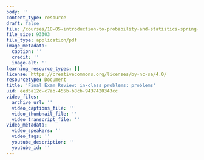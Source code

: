 ```yaml
---
body: ''
content_type: resource
draft: false
file: /courses/18-05-introduction-to-probability-and-statistics-spring-2022/mit18_05_s22_final_pset.pdf
file_size: 93303
file_type: application/pdf
image_metadata:
  caption: ''
  credit: ''
  image-alt: ''
learning_resource_types: []
license: https://creativecommons.org/licenses/by-nc-sa/4.0/
resourcetype: Document
title: 'Final Exam Review: in-class problems: problems'
uid: eed5a12c-c7ab-455b-b8cb-9437420343cc
video_files:
  archive_url: ''
  video_captions_file: ''
  video_thumbnail_file: ''
  video_transcript_file: ''
video_metadata:
  video_speakers: ''
  video_tags: ''
  youtube_description: ''
  youtube_id: ''
---
```

